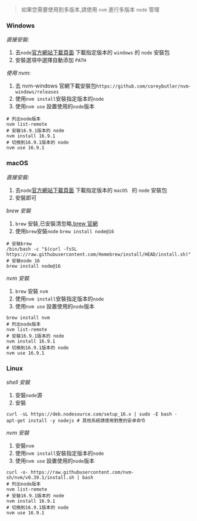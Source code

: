 > 如果您需要使用到多版本,請使用 `nvm` 進行多版本 `node` 管理

### Windows

_直接安裝:_

1. 去`node`<a href="https://nodejs.org/zh-cn/download/" target="_blank">官方網站下載頁面</a> 下載指定版本的 `windows` 的 `node` 安裝包
2. 安裝選項中選擇自動添加 `PATH`

_使用 nvm:_

1. 去 nvm-windows 官網下載安裝包`https://github.com/coreybutler/nvm-windows/releases`
2. 使用`nvm install`安裝指定版本的`node`
3. 使用`nvm use` 設置使用的`node`版本

```shell
# 列出node版本
nvm list-remote
# 安裝16.9.1版本的 node
nvm install 16.9.1
# 切換到16.9.1版本的 node
nvm use 16.9.1
```

### macOS

_直接安裝:_

1. 去`node`<a href="https://nodejs.org/zh-cn/download/" target="_blank">官方網站下載頁面</a> 下載指定版本的 `macOS ` 的 `node` 安裝包
2. 安裝即可

_brew 安裝_

1. `brew` 安裝,已安裝清忽略,<a href="https://brew.sh/" target="_blank">brew 官網</a>
2. 使用`brew`安裝`node` `brew install node@16`

```shell
# 安裝brew
/bin/bash -c "$(curl -fsSL https://raw.githubusercontent.com/Homebrew/install/HEAD/install.sh)"
# 安裝node 16
brew install node@16
```

_nvm 安裝_

1. `brew` 安裝 `nvm`
2. 使用`nvm install`安裝指定版本的`node`
3. 使用`nvm use` 設置使用的`node`版本

```shell
brew install nvm
# 列出node版本
nvm list-remote
# 安裝16.9.1版本的 node
nvm install 16.9.1
# 切換到16.9.1版本的 node
nvm use 16.9.1
```

### Linux

_shell 安裝_

1. 安裝`node`源
2. 安裝

```shell
curl -sL https://deb.nodesource.com/setup_16.x | sudo -E bash -
apt-get install -y nodejs # 其他系統請使用對應的安卓命令
```

_nvm 安裝_

1. 安裝`nvm`
2. 使用`nvm install`安裝指定版本的`node`
3. 使用`nvm use` 設置使用的`node`版本

```shell
curl -o- https://raw.githubusercontent.com/nvm-sh/nvm/v0.39.1/install.sh | bash
# 列出node版本
nvm list-remote
# 安裝16.9.1版本的 node
nvm install 16.9.1
# 切換到16.9.1版本的 node
nvm use 16.9.1
```
